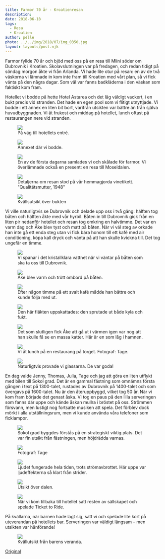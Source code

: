 ```yaml
---
title: Farmor 70 år - Kroatienresan
description: 
date: 2018-06-18
tags:
  - Resa
  - Kroatien
author: pelle
photo: ../../img/2018/07/img_0350.jpg
layout: layouts/post.njk
---
```

Farmor fyllde 70 år och bjöd med oss på en resa till Mlini söder om Dubrovnik i Kroatien. Skolavslutningen var på fredagen, och redan tidigt på söndag morgon åkte vi från Arlanda. Vi hade lite otur på resan: en av de två väskorna vi lämnade in kom inte fram till Kroatien med vårt plan, så vi fick vänta på den några dagar. Som väl var fanns badkläderna i den väskan som faktiskt kom fram.

Hotellet vi bodde på hette Hotel Astarea och det låg väldigt vackert, i en bukt precis vid stranden. Det hade en egen pool som vi flitigt utnyttjade. Vi bodde i ett annex en liten bit bort, varifrån utsikten var bättre än från själva huvudbyggnaden. Vi åt frukost och middag på hotellet, lunch oftast på restaurangen nere vid stranden.

<figure>
  <img class="breakout wp-image-358 size-full" src="../../img/2018/07/kroatienresa-perk4736-20180611.jpg">
  <figcaption>På väg till hotellets entré.</figcaption>
</figure>

<figure>
  <img class="wp-image-359 size-full" src="../../img/2018/07/kroatienresa-perk4769-20180611.jpg">
  <figcaption>Annexet där vi bodde.</figcaption>
</figure>

<figure>
  <img class="wp-image-362 size-full" src="../../img/2018/07/kroatienresa-perk4727-20180611.jpg">
  <figcaption>En av de första dagarna samlades vi och skålade för farmor. Vi överlämnade också en present: en resa till Moseldalen.</figcaption>
</figure>

<figure>
  <img class="wp-image-360 size-full" src="../../img/2018/07/kroatienresa-perk4729-20180611.jpg">
  <figcaption>Detaljerna om resan stod på vår hemmagjorda vinetikett. "Qualitätsmutter, 1948"</figcaption>
</figure>

<figure>
  <img class="breakout wp-image-363 size-full" src="../../img/2018/07/kroatienresa-perk4768-20180611.jpg">
  <figcaption>Kvällsutsikt över bukten</figcaption>
</figure>

Vi ville naturligtvis se Dubrovnik och delade upp oss i två gäng: hälften tog båten och hälften åkte med vår hyrbil. Båten in till Dubrovnik gick från en liten pir nedanför hotellet och resan tog omkring en halvtimme. Det var en varm dag och Åke blev tyst och matt på båten. När vi väl steg av orkade han inte gå ett enda steg utan vi fick bära honom till ett kafé med air conditioning, köpa kall dryck och vänta på att han skulle kvickna till. Det tog ungefär en timme.

<figure>
  <img class="wp-image-357 size-full" src="../../img/2018/07/kroatienresa-perk4772-20180612.jpg">
  <figcaption>Vi spanar i det kristallklara vattnet när vi väntar på båten som ska ta oss till Dubrovnik.</figcaption>
</figure>

<figure>
  <img class="wp-image-356 size-full" src="../../img/2018/07/kroatienresa-perk4784-20180612.jpg">
  <figcaption>Åke blev varm och trött ombord på båten.</figcaption>
</figure>

<figure>
  <img class="wp-image-355 size-full" src="../../img/2018/07/kroatienresa-perk4786-20180612.jpg">
  <figcaption>Efter någon timme på ett svalt kafé mådde han bättre och kunde följa med ut.</figcaption>
</figure>

<figure>
  <img class="wp-image-354 size-full" src="../../img/2018/07/kroatienresa-perk4803-20180612.jpg">
  <figcaption>Den här fläkten uppskattades: den sprutade ut både kyla och fukt.</figcaption>
</figure>

<figure>
  <img class="wp-image-353 size-full" src="../../img/2018/07/kroatienresa-perk4807-20180612.jpg">
  <figcaption>Det som slutligen fick Åke att gå ut i värmen igen var nog att han skulle få se en massa katter. Här är en som låg i hamnen.</figcaption>
</figure>

<figure>
  <img class="wp-image-352 size-full" src="../../img/2018/07/kroatienresa-perk4827-20180612.jpg">
  <figcaption>Vi åt lunch på en restaurang på torget. Fotograf: Tage.</figcaption>
</figure>

<figure>
  <img class="breakout wp-image-349 size-full" src="../../img/2018/07/kroatienresa-perk4845-20180612.jpg">
  <figcaption>Naturligtvis provade vi glassarna. De var goda!</figcaption>
</figure>

En dag valde Jenny, Thomas, Julia, Tage och jag att göra en liten utflykt med bilen till Sokol grad. Det är en gammal fästning som omnämns första gången i text på 1300-talet, rustades av Dubrovnik på 1400-talet och som övergavs på 1600-talet. Nu är den återuppbyggd, vilket tog 50 år. När vi kom fram började det genast åska. Vi tog en paus på den lilla serveringen som fanns där uppe och kände åskan mullra i bröstet på oss. Strömmen försvann, men lustigt nog fortsatte musiken att spela. Det förblev dock mörkt i alla utställningsrum, men vi kunde använda våra telefoner som ficklampor.

<figure>
  <img class="breakout wp-image-350 size-full" src="../../img/2018/07/kroatienresa-perk4907-20180614.jpg">
  <figcaption>Sokol grad byggdes förstås på en strategiskt viktig plats. Det var fin utsikt från fästningen, men höjdrädda varnas.</figcaption>
</figure>

<figure>
  <img class="breakout wp-image-348 size-full" src="../../img/2018/07/kroatienresa-perk4910-20180614.jpg">
  <figcaption>Fotograf: Tage</figcaption>
</figure>

<figure>
  <img class="wp-image-347 size-full" src="../../img/2018/07/kroatienresa-perk4894-20180614.jpg">
  <figcaption>Ljudet fungerade hela tiden, trots strömavbrottet. Här uppe var ljudeffekterna så klart från strider.</figcaption>
</figure>

<figure>
  <img class="breakout wp-image-346 size-full" src="../../img/2018/07/kroatienresa-perk4908-20180614.jpg">
  <figcaption>Utsikt över dalen.</figcaption>
</figure>

<figure>
  <img class="wp-image-345 size-full" src="../../img/2018/07/kroatienresa-perk4971-20180614.jpg">
  <figcaption>När vi kom tillbaka till hotellet satt resten av sällskapet och spelade Ticket to Ride.</figcaption>
</figure>

På kvällarna, när barnen hade lagt sig, satt vi och spelade lite kort på uteverandan på hotellets bar. Serveringen var väldigt långsam – men utsikten var hänförande!

<figure>
  <img class="breakout wp-image-393 size-full" src="../../img/2018/07/img_0350.jpg">
  <figcaption>Kvällutsikt från barens veranda.</figcaption>
</figure>

[Original](http://kroons.se/familj/2018/06/18/farmor-70-ar-kroatienresan/)